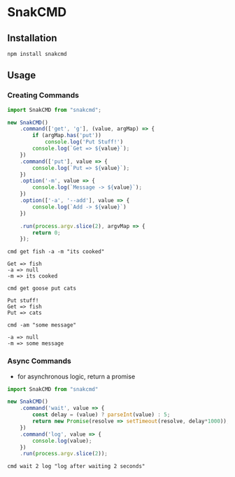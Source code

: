 # SnakCMD

## Installation
`npm install snakcmd`

## Usage

### Creating Commands
```typescript
import SnakCMD from "snakcmd";

new SnakCMD()
    .command(['get', 'g'], (value, argMap) => {
        if (argMap.has('put'))
            console.log('Put Stuff!')
        console.log(`Get => ${value}`);
    })
    .command(['put'], value => {
        console.log(`Put => ${value}`);
    })
    .option('-m', value => {
        console.log(`Message -> ${value}`); 
    })
    .option(['-a', '--add'], value => {
        console.log(`Add -> ${value}`)
    })

    .run(process.argv.slice(2), argvMap => {
        return 0;
    });
```
`cmd get fish -a -m "its cooked"`
```
Get => fish
-a => null
-m => its cooked
```
`cmd get goose put cats`
```
Put stuff!
Get => fish
Put => cats
```
`cmd -am "some message"`
```
-a => null
-m => some message
```

### Async Commands
* for asynchronous logic, return a promise 
```typescript
import SnakCMD from "snakcmd"

new SnakCMD()
    .command('wait', value => {
        const delay = (value) ? parseInt(value) : 5;
        return new Promise(resolve => setTimeout(resolve, delay*1000));
    })
    .command('log', value => {
        console.log(value);
    })
    .run(process.argv.slice(2));

```
`cmd wait 2 log "log after waiting 2 seconds"`

